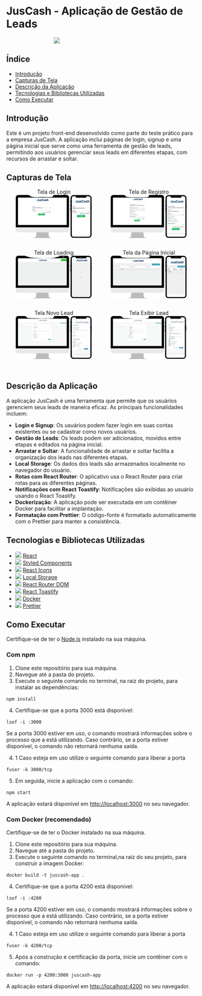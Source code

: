 # JusCash - Aplicação de Gestão de Leads

<div style="display:flex; width:100%; justify-content:center;">

<img src="https://www.juscash.com.br/wp-content/themes/s3/assets/img/logo-white.svg" width="50%"> 
</div>

## Índice

- [Introdução](#introdução)
- [Capturas de Tela](#capturas-de-tela)
- [Descrição da Aplicação](#descrição-da-aplicação)
- [Tecnologias e Bibliotecas Utilizadas](#tecnologias-e-bibliotecas-utilizadas)
- [Como Executar](#como-executar)


## Introdução <a name="introdução"></a>

Este é um projeto front-end desenvolvido como parte do teste prático para a empresa JusCash. A aplicação inclui páginas de login, signup e uma página inicial que serve como uma ferramenta de gestão de leads, permitindo aos usuários gerenciar seus leads em diferentes etapas, com recursos de arrastar e soltar.

## Capturas de Tela <a name="capturas-de-tela"></a>

<div style="display:flex; width:100%; flex-wrap:wrap; justify-content:space-around;">
<div style="width: 40%; display:flex; flex-direction:column; align-items:center; margin-bottom:30px;" >
Tela de Login
    <img src="./public/readme_images/signin.png" alt="Tela de Login">
</div>
<div style="width: 40%; display:flex; flex-direction:column; align-items:center; margin-bottom:30px;" >
Tela de Registro
    <img src="./public/readme_images/signup.png" alt="Tela de Registro">
</div>
<div style="width: 40%; display:flex; flex-direction:column; align-items:center; margin-bottom:30px;" >
Tela de Loading
    <img src="./public/readme_images/loading.png" alt="Tela de Loading">
</div>
<div style="width: 40%; display:flex; flex-direction:column; align-items:center; margin-bottom:30px;" >
Tela da Página Inicial
    <img src="./public/readme_images/home.png" alt="Tela da Página Inicial">
</div>
<div style="width: 40%; display:flex; flex-direction:column; align-items:center; margin-bottom:30px;" >
Tela Novo Lead
    <img src="./public/readme_images/modal.png" alt="Tela Novo Lead">
</div>
<div style="width: 40%; display:flex; flex-direction:column; align-items:center; margin-bottom:30px;" >
Tela Exibir Lead
    <img src="./public/readme_images/edit_modal.png" alt="Tela Exibir Lead">
</div>
</div>

## Descrição da Aplicação <a name="descrição-da-aplicação"></a>

A aplicação JusCash é uma ferramenta que permite que os usuários gerenciem seus leads de maneira eficaz. As principais funcionalidades incluem:

- **Login e Signup**: Os usuários podem fazer login em suas contas existentes ou se cadastrar como novos usuários.
- **Gestão de Leads**: Os leads podem ser adicionados, movidos entre etapas e editados na página inicial.
- **Arrastar e Soltar**: A funcionalidade de arrastar e soltar facilita a organização dos leads nas diferentes etapas.
- **Local Storage**: Os dados dos leads são armazenados localmente no navegador do usuário.
- **Rotas com React Router**: O aplicativo usa o React Router para criar rotas para as diferentes páginas.
- **Notificações com React Toastify**: Notificações são exibidas ao usuário usando o React Toastify.
- **Dockerização**: A aplicação pode ser executada em um contêiner Docker para facilitar a implantação.
- **Formatação com Prettier**: O código-fonte é formatado automaticamente com o Prettier para manter a consistência.

## Tecnologias e Bibliotecas Utilizadas <a name="tecnologias-e-bibliotecas-utilizadas"></a>

- <img src="https://reactjs.org/favicon.ico" width="16"> [React](https://reactjs.org/)
- <img src="https://avatars.githubusercontent.com/u/20658825?s=200&v=4" width="16"> [Styled Components](https://styled-components.com/)
- <img src="https://react-icons.github.io/react-icons/favicon.ico" width="16"> [React Icons](https://react-icons.github.io/react-icons/)
- <img src="https://repository-images.githubusercontent.com/9108007/d7f26380-443a-11ea-9b05-4f2c6aa556bf" width="16"> [Local Storage](https://developer.mozilla.org/en-US/docs/Web/API/Window/localStorage)
- <img src="https://static-00.iconduck.com/assets.00/react-router-icon-2048x1116-jfeevj0l.png" width="16"> [React Router DOM](https://reactrouter.com/web/guides/quick-start)
- <img src="https://fkhadra.github.io/react-toastify/img/favicon.ico" width="16"> [React Toastify](https://fkhadra.github.io/react-toastify/)
- <img src="https://www.docker.com/favicon.ico" width="16"> [Docker](https://www.docker.com/)
- <img src="https://prettier.io/icon.png" width="16"> [Prettier](https://prettier.io/)

## Como Executar <a name="como-executar"></a>

Certifique-se de ter o [Node.js](https://nodejs.org/) instalado na sua máquina.

### Com npm

1. Clone este repositório para sua máquina.
2. Navegue até a pasta do projeto.
3. Execute o seguinte comando no terminal, na raiz do projeto, para instalar as dependências:

```
npm install
```

4. Certifique-se que a porta 3000 está disponível:

```
lsof -i :3000
```

Se a porta 3000 estiver em uso, o comando mostrará informações sobre o processo que a está utilizando. Caso contrário, se a porta estiver disponível, o comando não retornará nenhuma saída.

4. 1 Caso esteja em uso utilize o seguinte comando para liberar a porta

```
fuser -k 3000/tcp
```

5. Em seguida, inicie a aplicação com o comando:

```
npm start
```

A aplicação estará disponível em [http://localhost:3000](http://localhost:3000) no seu navegador.

### Com Docker (recomendado)

Certifique-se de ter o Docker instalado na sua máquina.

1. Clone este repositório para sua máquina.
2. Navegue até a pasta do projeto.
3. Execute o seguinte comando no terminal,na raiz do seu projeto, para construir a imagem Docker:

```
docker build -t juscash-app .
```

4. Certifique-se que a porta 4200 está disponível:

```
lsof -i :4200
```

Se a porta 4200 estiver em uso, o comando mostrará informações sobre o processo que a está utilizando. Caso contrário, se a porta estiver disponível, o comando não retornará nenhuma saída.

4. 1 Caso esteja em uso utilize o seguinte comando para liberar a porta

```
fuser -k 4200/tcp
```

5. Após a construção e certificação da porta, inicie um contêiner com o comando:

```
docker run -p 4200:3000 juscash-app
```

A aplicação estará disponível em [http://localhost:4200](http://localhost:4200) no seu navegador.
